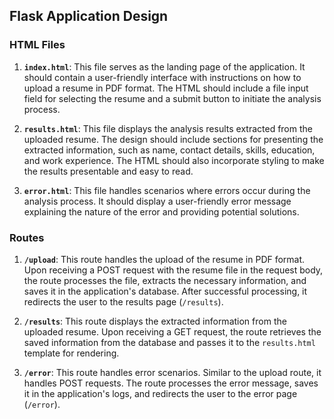 ## Flask Application Design

### HTML Files

1. **`index.html`**: This file serves as the landing page of the application. It should contain a user-friendly interface with instructions on how to upload a resume in PDF format. The HTML should include a file input field for selecting the resume and a submit button to initiate the analysis process.


2. **`results.html`**: This file displays the analysis results extracted from the uploaded resume. The design should include sections for presenting the extracted information, such as name, contact details, skills, education, and work experience. The HTML should also incorporate styling to make the results presentable and easy to read.


3. **`error.html`**: This file handles scenarios where errors occur during the analysis process. It should display a user-friendly error message explaining the nature of the error and providing potential solutions.

### Routes

1. **`/upload`**: This route handles the upload of the resume in PDF format. Upon receiving a POST request with the resume file in the request body, the route processes the file, extracts the necessary information, and saves it in the application's database. After successful processing, it redirects the user to the results page (`/results`).


2. **`/results`**: This route displays the extracted information from the uploaded resume. Upon receiving a GET request, the route retrieves the saved information from the database and passes it to the `results.html` template for rendering.


3. **`/error`**: This route handles error scenarios. Similar to the upload route, it handles POST requests. The route processes the error message, saves it in the application's logs, and redirects the user to the error page (`/error`).